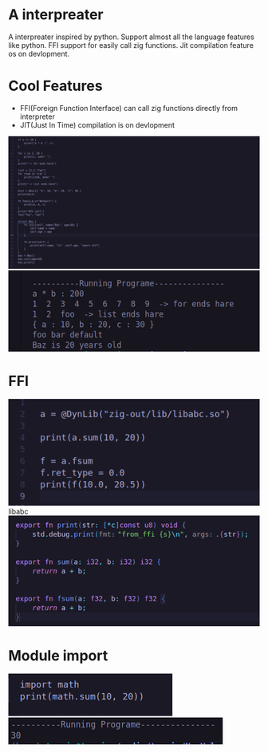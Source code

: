 # A interpreater
A interpreater inspired by python. Support almost all the language features like python. FFI support for easily call zig functions.
Jit compilation feature os on devlopment.

# Cool Features
* FFI(Foreign Function Interface) can call zig functions directly from interpreter
* JIT(Just In Time) compilation is on devlopment

![d1](img/7.png)
![d1](img/5.png)

# FFI
![d1](img/1.png)
libabc
![d1](img/2.png)

# Module import
![d1](img/8.png)
![d1](img/9.png)



